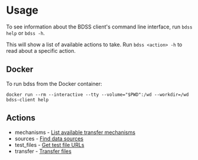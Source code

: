 # Usage

To see information about the BDSS client's command line interface, run `bdss help` or `bdss -h`.

This will show a list of available actions to take. Run `bdss <action> -h` to read about a specific action.

## Docker

To run bdss from the Docker container:

```Shell
docker run --rm --interactive --tty --volume="$PWD":/wd --workdir=/wd bdss-client help
```

## Actions

* mechanisms - [List available transfer mechanisms](/client/docs/actions/mechanisms.md)
* sources - [Find data sources](/client/docs/actions/sources.md)
* test_files - [Get test file URLs](/client/docs/actions/test_files.md)
* transfer - [Transfer files](/client/docs/actions/transfer.md)
